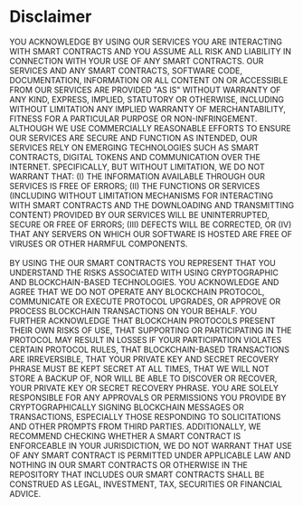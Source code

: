 # Disclaimer

YOU ACKNOWLEDGE BY USING OUR SERVICES YOU ARE INTERACTING WITH SMART CONTRACTS AND YOU ASSUME ALL RISK AND LIABILITY IN CONNECTION WITH YOUR USE OF ANY SMART CONTRACTS. OUR SERVICES AND ANY SMART CONTRACTS, SOFTWARE CODE, DOCUMENTATION, INFORMATION OR ALL CONTENT ON OR ACCESSIBLE FROM OUR SERVICES ARE PROVIDED "AS IS" WITHOUT WARRANTY OF ANY KIND, EXPRESS, IMPLIED, STATUTORY OR OTHERWISE, INCLUDING WITHOUT LIMITATION ANY IMPLIED WARRANTY OF MERCHANTABILITY, FITNESS FOR A PARTICULAR PURPOSE OR NON-INFRINGEMENT. ALTHOUGH WE USE COMMERCIALLY REASONABLE EFFORTS TO ENSURE OUR SERVICES ARE SECURE AND FUNCTION AS INTENDED, OUR SERVICES RELY ON EMERGING TECHNOLOGIES SUCH AS SMART CONTRACTS, DIGITAL TOKENS AND COMMUNICATION OVER THE INTERNET. SPECIFICALLY, BUT WITHOUT LIMITATION, WE DO NOT WARRANT THAT: (I) THE INFORMATION AVAILABLE THROUGH OUR SERVICES IS FREE OF ERRORS; (II) THE FUNCTIONS OR SERVICES (INCLUDING WITHOUT LIMITATION MECHANISMS FOR INTERACTING WITH SMART CONTRACTS AND THE DOWNLOADING AND TRANSMITTING CONTENT) PROVIDED BY OUR SERVICES WILL BE UNINTERRUPTED, SECURE OR FREE OF ERRORS; (III) DEFECTS WILL BE CORRECTED, OR (IV) THAT ANY SERVERS ON WHICH OUR SOFTWARE IS HOSTED ARE FREE OF VIRUSES OR OTHER HARMFUL COMPONENTS. \
\
BY USING THE OUR SMART CONTRACTS YOU REPRESENT THAT YOU UNDERSTAND THE RISKS ASSOCIATED WITH USING CRYPTOGRAPHIC AND BLOCKCHAIN-BASED TECHNOLOGIES. YOU ACKNOWLEDGE AND AGREE THAT WE DO NOT OPERATE ANY BLOCKCHAIN PROTOCOL, COMMUNICATE OR EXECUTE PROTOCOL UPGRADES, OR APPROVE OR PROCESS BLOCKCHAIN TRANSACTIONS ON YOUR BEHALF. YOU FURTHER ACKNOWLEDGE THAT BLOCKCHAIN PROTOCOLS PRESENT THEIR OWN RISKS OF USE, THAT SUPPORTING OR PARTICIPATING IN THE PROTOCOL MAY RESULT IN LOSSES IF YOUR PARTICIPATION VIOLATES CERTAIN PROTOCOL RULES, THAT BLOCKCHAIN-BASED TRANSACTIONS ARE IRREVERSIBLE, THAT YOUR PRIVATE KEY AND SECRET RECOVERY PHRASE MUST BE KEPT SECRET AT ALL TIMES, THAT WE WILL NOT STORE A BACKUP OF, NOR WILL BE ABLE TO DISCOVER OR RECOVER, YOUR PRIVATE KEY OR SECRET RECOVERY PHRASE. YOU ARE SOLELY RESPONSIBLE FOR ANY APPROVALS OR PERMISSIONS YOU PROVIDE BY CRYPTOGRAPHICALLY SIGNING BLOCKCHAIN MESSAGES OR TRANSACTIONS, ESPECIALLY THOSE RESPONDING TO SOLICITATIONS AND OTHER PROMPTS FROM THIRD PARTIES. ADDITIONALLY, WE RECOMMEND CHECKING WHETHER A SMART CONTRACT IS ENFORCEABLE IN YOUR JURISDICTION, WE DO NOT WARRANT THAT USE OF ANY SMART CONTRACT IS PERMITTED UNDER APPLICABLE LAW AND NOTHING IN OUR SMART CONTRACTS OR OTHERWISE IN THE REPOSITORY THAT INCLUDES OUR SMART CONTRACTS SHALL BE CONSTRUED AS LEGAL, INVESTMENT, TAX, SECURITIES OR FINANCIAL ADVICE.
